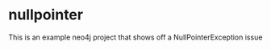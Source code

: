 nullpointer
===========
This is an example neo4j project that shows off a NullPointerException issue
